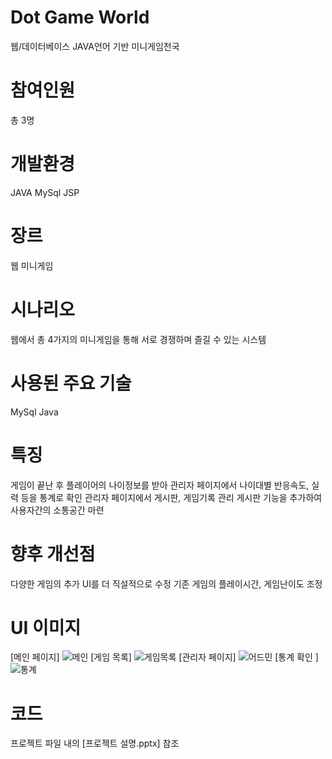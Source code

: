 # Dot Game World
웹/데이터베이스 JAVA언어 기반 미니게임천국

# 참여인원
총 3명

# 개발환경
JAVA
MySql
JSP

# 장르
웹 미니게임

# 시나리오
웹에서 총 4가지의 미니게임을 통해 서로 경쟁하며 즐길 수 있는 시스템

# 사용된 주요 기술
MySql
Java

# 특징
게임이 끝난 후 플레이어의 나이정보를 받아 관리자 페이지에서 나이대별 반응속도, 실력 등을 통계로 확인
관리자 페이지에서 게시판, 게임기록 관리
게시판 기능을 추가하여 사용자간의 소통공간 마련

# 향후 개선점
다양한 게임의 추가
UI를 더 직설적으로 수정
기존 게임의 플레이시간, 게임난이도 조정

# UI 이미지
[메인 페이지]
![메인](https://user-images.githubusercontent.com/49672285/56775911-5105c000-6804-11e9-9f4c-0a7840e7bfbf.png)
[게임 목록]
![게임목록](https://user-images.githubusercontent.com/49672285/56775920-5bc05500-6804-11e9-8008-c2bad0bf46fa.png)
[관리자 페이지]
![어드민](https://user-images.githubusercontent.com/49672285/56775930-64b12680-6804-11e9-93cc-f43d0bdc683c.png)
[통계 확인 ]
![통계](https://user-images.githubusercontent.com/49672285/56775931-65e25380-6804-11e9-8dd4-3a0daf9be639.png)

# 코드
프로젝트 파일 내의 [프로젝트 설명.pptx] 참조
